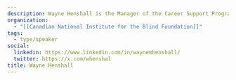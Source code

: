 ```yaml
---
description: Wayne Henshall is the Manager of the Career Support Program and Impact Evaluation at the Canadian National Institute for the Blind (CNIB) Foundation.
organization:
  - "[[Canadian National Institute for the Blind Foundation]]"
tags:
  - type/speaker
social:
  linkedin: https://www.linkedin.com/in/waynemhenshall/
  twitter: https://x.com/whenshal
title: Wayne Henshall
---
```

